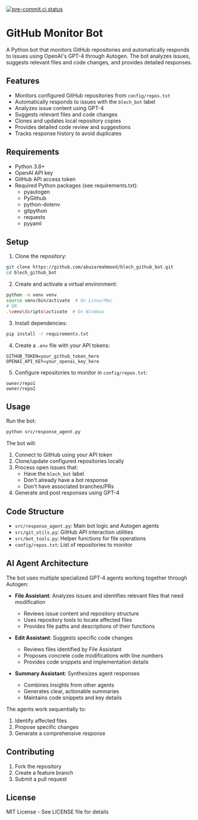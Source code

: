 [![pre-commit.ci status](https://results.pre-commit.ci/badge/github/abuzarmahmood/blech_github_bot/main.svg)](https://results.pre-commit.ci/latest/github/abuzarmahmood/blech_github_bot/main)

# GitHub Monitor Bot

A Python bot that monitors GitHub repositories and automatically responds to issues using OpenAI's GPT-4 through Autogen. The bot analyzes issues, suggests relevant files and code changes, and provides detailed responses.

## Features

- Monitors configured GitHub repositories from `config/repos.txt`
- Automatically responds to issues with the `blech_bot` label
- Analyzes issue content using GPT-4
- Suggests relevant files and code changes
- Clones and updates local repository copies
- Provides detailed code review and suggestions
- Tracks response history to avoid duplicates

## Requirements

- Python 3.8+
- OpenAI API key
- GitHub API access token
- Required Python packages (see requirements.txt):
  - pyautogen
  - PyGithub
  - python-dotenv
  - gitpython
  - requests
  - pyyaml

## Setup

1. Clone the repository:
```bash
git clone https://github.com/abuzarmahmood/blech_github_bot.git
cd blech_github_bot
```

2. Create and activate a virtual environment:
```bash
python -m venv venv
source venv/bin/activate  # On Linux/Mac
# OR
.\venv\Scripts\activate  # On Windows
```

3. Install dependencies:
```bash
pip install -r requirements.txt
```

4. Create a `.env` file with your API tokens:
```
GITHUB_TOKEN=your_github_token_here
OPENAI_API_KEY=your_openai_key_here
```

5. Configure repositories to monitor in `config/repos.txt`:
```
owner/repo1
owner/repo2
```

## Usage

Run the bot:
```bash
python src/response_agent.py
```

The bot will:
1. Connect to GitHub using your API token
2. Clone/update configured repositories locally
3. Process open issues that:
   - Have the `blech_bot` label
   - Don't already have a bot response
   - Don't have associated branches/PRs
4. Generate and post responses using GPT-4

## Code Structure

- `src/response_agent.py`: Main bot logic and Autogen agents
- `src/git_utils.py`: GitHub API interaction utilities 
- `src/bot_tools.py`: Helper functions for file operations
- `config/repos.txt`: List of repositories to monitor

## AI Agent Architecture

The bot uses multiple specialized GPT-4 agents working together through Autogen:

- **File Assistant**: Analyzes issues and identifies relevant files that need modification
  - Reviews issue content and repository structure
  - Uses repository tools to locate affected files
  - Provides file paths and descriptions of their functions

- **Edit Assistant**: Suggests specific code changes
  - Reviews files identified by File Assistant
  - Proposes concrete code modifications with line numbers
  - Provides code snippets and implementation details
  
- **Summary Assistant**: Synthesizes agent responses
  - Combines insights from other agents
  - Generates clear, actionable summaries
  - Maintains code snippets and key details

The agents work sequentially to:
1. Identify affected files
2. Propose specific changes
3. Generate a comprehensive response

## Contributing

1. Fork the repository
2. Create a feature branch
3. Submit a pull request

## License

MIT License - See LICENSE file for details
